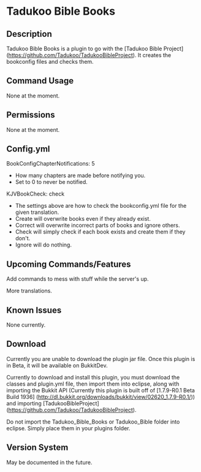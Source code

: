 Tadukoo Bible Books
=====================

Description
-----------
Tadukoo Bible Books is a plugin to go with the [Tadukoo Bible Project] (https://github.com/Tadukoo/TadukooBibleProject). It creates the bookconfig files and
checks them.

Command Usage
-------------
None at the moment.

Permissions
-----------
None at the moment.

Config.yml
----------
BookConfigChapterNotifications: 5
* How many chapters are made before notifying you.
* Set to 0 to never be notified.

KJVBookCheck: check
* The settings above are how to check the bookconfig.yml file for the given translation.
* Create will overwrite books even if they already exist.
* Correct will overwrite incorrect parts of books and ignore others.
* Check will simply check if each book exists and create them if they don't.
* Ignore will do nothing.

Upcoming Commands/Features
--------------------------
Add commands to mess with stuff while the server's up.

More translations.

Known Issues
------------
None currently.

Download
--------
Currently you are unable to download the plugin jar file. Once this plugin is in Beta, it will be available on BukkitDev.

Currently to download and install this plugin, you must download the classes and plugin.yml file, then import them into eclipse, along with importing the
Bukkit API (Currently this plugin is built off of [1.7.9-R0.1 Beta Build 1936] (http://dl.bukkit.org/downloads/bukkit/view/02620_1.7.9-R0.1/)) and importing
[TadukooBibleProject] (https://github.com/Tadukoo/TadukooBibleProject).

Do not import the Tadukoo_Bible_Books or Tadukoo_Bible folder into eclipse. Simply place them in your plugins folder.

Version System
--------------
May be documented in the future.
